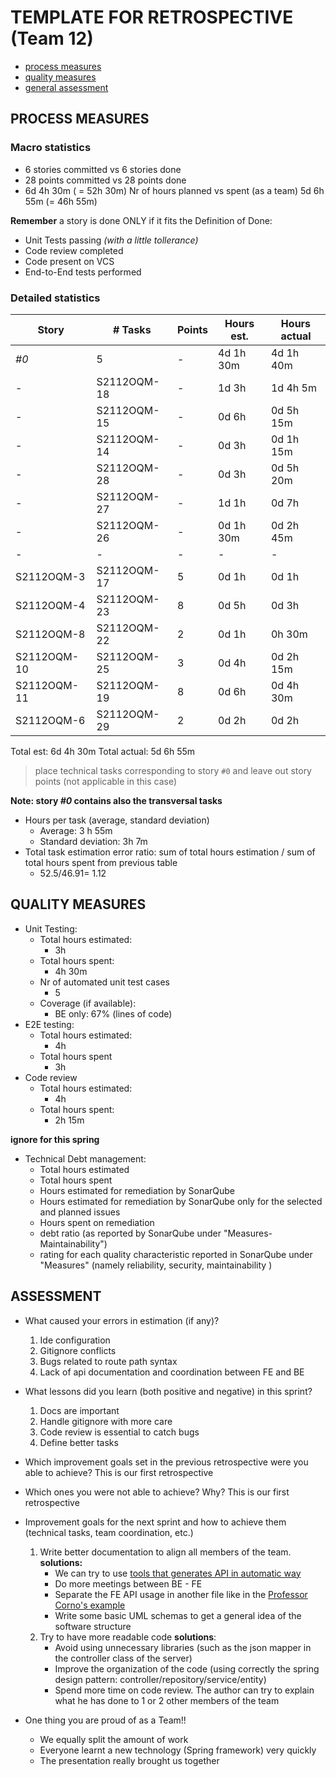 
TEMPLATE FOR RETROSPECTIVE (Team 12)
=====================================
- [process measures](#process-measures)
- [quality measures](#quality-measures)
- [general assessment](#assessment)

## PROCESS MEASURES

### Macro statistics

- 6 stories committed vs 6 stories done
- 28 points committed vs 28 points done
- 6d 4h 30m ( = 52h 30m) Nr of hours planned vs spent (as a team) 5d 6h 55m (= 46h 55m)


**Remember**  a story is done ONLY if it fits the Definition of Done:

- Unit Tests passing *(with a little tollerance)*
- Code review completed
- Code present on VCS
- End-to-End tests performed

### Detailed statistics

| Story       | # Tasks     | Points | Hours est. | Hours actual |
| ----------- | ----------- | ------ | ---------- | ------------ |
| _#0_        | 5           | -      | 4d 1h 30m  | 4d 1h 40m    |
| -           | S2112OQM-18 | -      | 1d 3h      | 1d 4h 5m     |
| -           | S2112OQM-15 | -      | 0d 6h      | 0d 5h 15m    |
| -           | S2112OQM-14 | -      | 0d 3h      | 0d 1h 15m    |
| -           | S2112OQM-28 | -      | 0d 3h      | 0d 5h 20m    |
| -           | S2112OQM-27 | -      | 1d 1h      | 0d 7h        |
| -           | S2112OQM-26 | -      | 0d 1h 30m  | 0d 2h 45m    |
| -           | -           | -      | -          | -            |
| S2112OQM-3  | S2112OQM-17 | 5      | 0d 1h      | 0d 1h        |
| S2112OQM-4  | S2112OQM-23 | 8      | 0d 5h      | 0d 3h        |
| S2112OQM-8  | S2112OQM-22 | 2      | 0d 1h      | 0h 30m       |
| S2112OQM-10 | S2112OQM-25 | 3      | 0d 4h      | 0d 2h 15m    |
| S2112OQM-11 | S2112OQM-19 | 8      | 0d 6h      | 0d 4h 30m    |
| S2112OQM-6  | S2112OQM-29 | 2      | 0d 2h      | 0d 2h        |

Total est: 6d 4h 30m
Total actual: 5d 6h 55m

> place technical tasks corresponding to story `#0` and leave out story points (not applicable in this case)

**Note: story _#0_ contains also the transversal tasks**

- Hours per task (average, standard deviation)
    - Average: 3 h 55m
    - Standard deviation: 3h 7m
- Total task estimation error ratio: sum of total hours estimation / sum of total hours spent from previous table
    - 52.5/46.91= 1.12


## QUALITY MEASURES

- Unit Testing:
    - Total hours estimated:
        - 3h
    - Total hours spent:
        - 4h 30m
    - Nr of automated unit test cases
        -  5
    - Coverage (if available):
        - BE only: 67% (lines of code)
- E2E testing:
    - Total hours estimated:
        - 4h
    - Total hours spent
        - 3h
- Code review
    - Total hours estimated:
        -  4h
    - Total hours spent:
        - 2h 15m

**ignore for this spring**
- Technical Debt management:
    - Total hours estimated
    - Total hours spent
    - Hours estimated for remediation by SonarQube
    - Hours estimated for remediation by SonarQube only for the selected and planned issues
    - Hours spent on remediation
    - debt ratio (as reported by SonarQube under "Measures-Maintainability")
    - rating for each quality characteristic reported in SonarQube under "Measures" (namely reliability, security, maintainability )



## ASSESSMENT

- What caused your errors in estimation (if any)?
    1. Ide configuration
    2. Gitignore conflicts
    3. Bugs related to route path syntax
    4. Lack of api documentation and coordination between FE and BE

- What lessons did you learn (both positive and negative) in this sprint?
    1. Docs are important
    2. Handle gitignore with more care
    3. Code review is essential to catch bugs
    4. Define better tasks

- Which improvement goals set in the previous retrospective were you able to achieve?
  This is our first retrospective

- Which ones you were not able to achieve? Why?
  This is our first retrospective

- Improvement goals for the next sprint and how to achieve them (technical tasks, team coordination, etc.)
    1. Write better documentation to align all members of the team.
       **solutions:**
        - We can try to use [tools that generates API in automatic way](https://swagger.io/)
        - Do more meetings between BE - FE
        - Separate the FE API usage in another file like in the [Professor Corno's example](https://github.com/polito-WA1-AW1-2021/BigLab2-solution/blob/main/client/src/API.js)
        - Write some basic UML schemas to get a general idea of the software structure
    2. Try to have more readable code
       **solutions**:
        - Avoid using unnecessary libraries (such as the json mapper in the controller class of the server)
        - Improve the organization of the code (using correctly the spring design pattern: controller/repository/service/entity)
        - Spend more time on code review. The author can try to explain what he has done to 1 or 2 other members of the team

- One thing you are proud of as a Team!!
    - We equally split the amount of work
    - Everyone learnt a new technology (Spring framework) very quickly
    - The presentation really brought us together